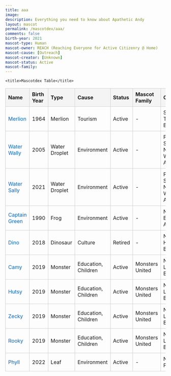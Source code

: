 ```yaml
---
title: aaa
image: 
description: Everything you need to know about Apathetic Andy
layout: mascot
permalink: /mascotdex/aaa/
comments: false
birth-year: 2021
mascot-type: Human
mascot-owner: REACH (Reaching Everyone for Active Citizenry @ Home)
mascot-cause: [Outreach]
mascot-creator: [Unknown]
mascot-status: Active
mascot-family:
---
```


    <title>Mascotdex Table</title>
  <style>
    table {
      border-collapse: collapse;
      width: 100%;
      margin-top: 1em;
    }

    th, td {
      border: 1px solid #ccc;
      text-align: left;
      padding: 8px;
    }

    th {
      background-color: #f4f4f4;
      cursor: pointer;
    }

    a {
      color: #0066cc;
      text-decoration: none;
    }

    a:hover {
      text-decoration: underline;
    }
  </style>
</head>
<body>

<table id="mascotTable">
  <thead>
    <tr>
      <th onclick="sortTable(0)">Name</th>
      <th onclick="sortTable(1)">Birth Year</th>
      <th onclick="sortTable(2)">Type</th>
      <th onclick="sortTable(3)">Cause</th>
      <th onclick="sortTable(4)">Status</th>
      <th onclick="sortTable(5)">Mascot Family</th>
      <th onclick="sortTable(6)">Owner</th>
    </tr>
  </thead>
  <tbody>
    <tr>
      <td><a href="https://www.designinsingapore.com/mascotdex/merlion/">Merlion</a></td>
      <td>1964</td>
      <td>Merlion</td>
      <td>Tourism</td>
      <td>Active</td>
      <td>-</td>
      <td>Singapore Tourism Board</td>
    </tr>
    <tr>
      <td><a href="https://www.designinsingapore.com/mascotdex/water-wally/">Water Wally</a></td>
      <td>2005</td>
      <td>Water Droplet</td>
      <td>Environment</td>
      <td>Active</td>
      <td>-</td>
      <td>PUB, Singapore’s National Water Agency</td>
    </tr>
    <tr>
      <td><a href="https://www.designinsingapore.com/mascotdex/water-sally/">Water Sally</a></td>
      <td>2021</td>
      <td>Water Droplet</td>
      <td>Environment</td>
      <td>Active</td>
      <td>-</td>
      <td>PUB, Singapore’s National Water Agency</td>
    </tr>
    <tr>
      <td><a href="https://www.designinsingapore.com/mascotdex/captain-green/">Captain Green</a></td>
      <td>1990</td>
      <td>Frog</td>
      <td>Environment</td>
      <td>Active</td>
      <td>-</td>
      <td>National Environment Agency</td>
    </tr>
    <tr>
      <td><a href="https://www.designinsingapore.com/mascotdex/dino/">Dino</a></td>
      <td>2018</td>
      <td>Dinosaur</td>
      <td>Culture</td>
      <td>Retired</td>
      <td>-</td>
      <td>National Heritage Board</td>
    </tr>
    <tr>
      <td><a href="https://www.designinsingapore.com/mascotdex/camy/">Camy</a></td>
      <td>2019</td>
      <td>Monster</td>
      <td>Education, Children</td>
      <td>Active</td>
      <td>Monsters United</td>
      <td>National Library Board</td>
    </tr>
    <tr>
      <td><a href="https://www.designinsingapore.com/mascotdex/hutsy/">Hutsy</a></td>
      <td>2019</td>
      <td>Monster</td>
      <td>Education, Children</td>
      <td>Active</td>
      <td>Monsters United</td>
      <td>National Library Board</td>
    </tr>
    <tr>
      <td><a href="https://www.designinsingapore.com/mascotdex/zecky/">Zecky</a></td>
      <td>2019</td>
      <td>Monster</td>
      <td>Education, Children</td>
      <td>Active</td>
      <td>Monsters United</td>
      <td>National Library Board</td>
    </tr>
    <tr>
      <td><a href="https://www.designinsingapore.com/mascotdex/rooky/">Rooky</a></td>
      <td>2019</td>
      <td>Monster</td>
      <td>Education, Children</td>
      <td>Active</td>
      <td>Monsters United</td>
      <td>National Library Board</td>
    </tr>
    <tr>
      <td><a href="https://www.designinsingapore.com/mascotdex/phyll/">Phyll</a></td>
      <td>2022</td>
      <td>Leaf</td>
      <td>Environment</td>
      <td>Active</td>
      <td>-</td>
      <td>National Parks Board</td>
    </tr>
  </tbody>
</table>

<script>
  let sortDirection = true;

  function sortTable(columnIndex) {
    const table = document.getElementById("mascotTable");
    const rows = Array.from(table.rows).slice(1); // Exclude header
    sortDirection = !sortDirection;

    rows.sort((a, b) => {
      const cellA = a.cells[columnIndex].textContent.trim().toLowerCase();
      const cellB = b.cells[columnIndex].textContent.trim().toLowerCase();

      if (!isNaN(cellA) && !isNaN(cellB)) {
        return sortDirection ? cellA - cellB : cellB - cellA;
      } else {
        return sortDirection ? cellA.localeCompare(cellB) : cellB.localeCompare(cellA);
      }
    });

    for (const row of rows) {
      table.tBodies[0].appendChild(row);
    }
  }
</script>

</body>
</html>
